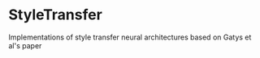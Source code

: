 # StyleTransfer
Implementations of style transfer neural architectures based on Gatys et al's paper 
